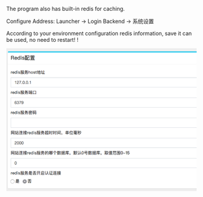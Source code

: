 The program also has built-in redis for caching.

Configure Address: Launcher -> Login Backend -> 系统设置

According to your environment configuration redis information, save it can be used, no need to restart! !

![](./assets/QQ20190103-154553.png)
